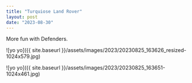 ```yaml
---
title: "Turquiose Land Rover"
layout: post
date: "2023-08-30"
---
```


More fun with Defenders.

![yo yo]({{ site.baseurl }}/assets/images/2023/20230825_163626_resized-1024x579.jpg)

![yo yo]({{ site.baseurl }}/assets/images/2023/20230825_163651-1024x461.jpg)
